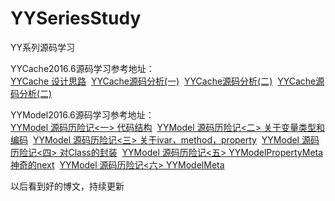 # YYSeriesStudy
YY系列源码学习

YYCache2016.6源码学习参考地址：</br>
[YYCache 设计思路](http://blog.ibireme.com/2015/10/26/yycache/)&nbsp;
[YYCache源码分析(一)](http://www.jianshu.com/p/b8dcf6634fab)&nbsp;
[YYCache源码分析(二)](http://www.jianshu.com/p/492c3c3a0485)&nbsp;
[YYCache源码分析(二)](http://www.jianshu.com/p/67184beda1d5)&nbsp;

YYModel2016.6源码学习参考地址：</br>
[YYModel 源码历险记<一> 代码结构](http://www.jianshu.com/p/9d9119d3d1e3)&nbsp;
[YYModel 源码历险记<二> 关于变量类型和编码](http://www.jianshu.com/p/4455f5434dcd)&nbsp;
[YYModel 源码历险记<三> 关于ivar，method，property](http://www.jianshu.com/p/9cc00239c548)&nbsp;
[YYModel 源码历险记<四> 对Class的封装](http://www.jianshu.com/p/c4e5941e6aef)&nbsp;
[YYModel 源码历险记<五> YYModelPropertyMeta神奇的next](http://www.jianshu.com/p/9723761d02db)&nbsp;
[YYModel 源码历险记<六> YYModelMeta](http://www.jianshu.com/p/59584e5560e6)&nbsp;

以后看到好的博文，持续更新